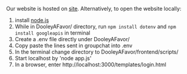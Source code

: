 Our website is hosted on [site](https://dooley-8c253088e812.herokuapp.com/). Alternatively, to open the website locally:
1. install [node.js](https://nodejs.org/en/download)
2. While in DooleyAFavor/ directory, run ```npm install dotenv``` and ```npm install googleapis``` in terminal
3. Create a .env file directly under DooleyAFavor/
4. Copy paste the lines sent in groupchat into .env
5. In the terminal change directory to DooleyAFavor/frontend/scripts/
6. Start localhost by 'node app.js'
7. In a browser, enter http://localhost:3000/templates/login.html